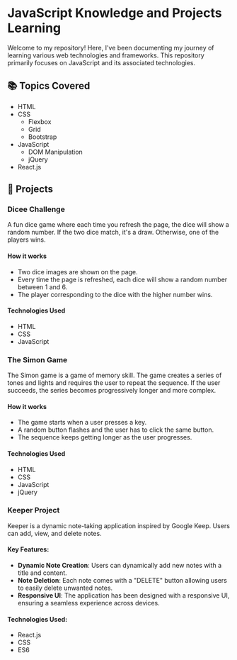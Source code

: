 # JavaScript Knowledge and Projects Learning

Welcome to my repository! Here, I've been documenting my journey of learning various web technologies and frameworks. This repository primarily focuses on JavaScript and its associated technologies.

## 📚 Topics Covered
- HTML
- CSS
  - Flexbox
  - Grid
  - Bootstrap
- JavaScript
  - DOM Manipulation
  - jQuery
- React.js

## 🚀 Projects

### Dicee Challenge
A fun dice game where each time you refresh the page, the dice will show a random number. If the two dice match, it's a draw. Otherwise, one of the players wins. 

#### How it works
- Two dice images are shown on the page.
- Every time the page is refreshed, each dice will show a random number between 1 and 6.
- The player corresponding to the dice with the higher number wins.

#### Technologies Used
- HTML
- CSS
- JavaScript

### The Simon Game
The Simon game is a game of memory skill. The game creates a series of tones and lights and requires the user to repeat the sequence. If the user succeeds, the series becomes progressively longer and more complex. 

#### How it works
- The game starts when a user presses a key.
- A random button flashes and the user has to click the same button.
- The sequence keeps getting longer as the user progresses.

#### Technologies Used
- HTML
- CSS
- JavaScript
- jQuery

### Keeper Project
Keeper is a dynamic note-taking application inspired by Google Keep. Users can add, view, and delete notes.

#### Key Features:
- **Dynamic Note Creation**: Users can dynamically add new notes with a title and content.
- **Note Deletion**: Each note comes with a "DELETE" button allowing users to easily delete unwanted notes.
- **Responsive UI**: The application has been designed with a responsive UI, ensuring a seamless experience across devices.

#### Technologies Used:
- React.js
- CSS
- ES6

